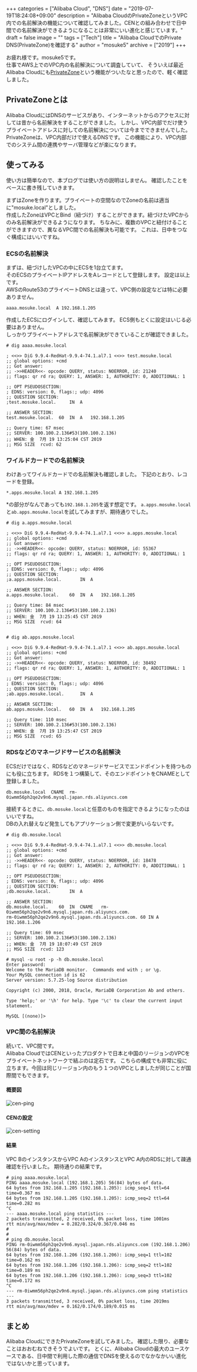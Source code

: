 +++
categories = ["Alibaba Cloud", "DNS"]
date = "2019-07-19T18:24:08+09:00"
description = "Alibaba CloudのPrivateZoneというVPC内での名前解決の機能について確認してみました。CENとの組み合わせで日中間での名前解決ができるようになることは非常にいい進化と感じています。"
draft = false
image = ""
tags = ["Tech"]
title = "Alibaba CloudでのPrivate DNS(PrivateZone)を確認する"
author = "mosuke5"
archive = ["2019"]
+++

お疲れ様です。mosuke5です。  
仕事でAWS上でのVPC内の名前解決について調査していて、
そういえば最近Alibaba Cloudにも<a href="https://www.alibabacloud.com/products/private-zone" target="_bkank">PrivateZone</a>という機能がついたなと思ったので、軽く確認しました。

## PrivateZoneとは
Alibaba CloudにはDNSのサービスがあり、インターネットからのアクセスに対しては昔から名前解決をすることができました。
しかし、VPC内部でだけ使うプライベートアドレスに対しての名前解決については今までできませんでした。
PrivateZoneは、VPC内部だけで使えるDNSです。
この機能により、VPC内部でのシステム間の連携やサーバ管理などが楽になります。

## 使ってみる
使い方は簡単なので、本ブログでは使い方の説明はしません。
確認したことをベースに書き残していきます。

まずはZoneを作ります。プライベートの空間なのでZoneの名前は適当に"mosuke.local"としました。  
作成したZoneはVPCとBind（紐づけ）することができます。紐づけたVPCからのみ名前解決ができるようになります。
ちなみに、複数のVPCと紐付けることができますので、異なるVPC間での名前解決も可能です。
これは、日中をつなぐ構成にはいいですね。

### ECSの名前解決
まずは、紐づけしたVPCの中にECSを1台立てます。  
そのECSのプライベートIPアドレスをAレコードとして登録します。
設定は以上です。  
AWSのRoute53のプライベートDNSとは違って、VPC側の設定などは特に必要ありません。

```
aaaa.mosuke.local  A 192.168.1.205 
```

作成したECSにログインして、確認してみます。
ECS側もとくに設定はいじる必要はありません。  
しっかりプライベートアドレスで名前解決ができていることが確認できました。

```
# dig aaaa.mosuke.local

; <<>> DiG 9.9.4-RedHat-9.9.4-74.1.al7.1 <<>> test.mosuke.local
;; global options: +cmd
;; Got answer:
;; ->>HEADER<<- opcode: QUERY, status: NOERROR, id: 21240
;; flags: qr rd ra; QUERY: 1, ANSWER: 1, AUTHORITY: 0, ADDITIONAL: 1

;; OPT PSEUDOSECTION:
; EDNS: version: 0, flags:; udp: 4096
;; QUESTION SECTION:
;test.mosuke.local.		IN	A

;; ANSWER SECTION:
test.mosuke.local.	60	IN	A	192.168.1.205

;; Query time: 67 msec
;; SERVER: 100.100.2.136#53(100.100.2.136)
;; WHEN: 金  7月 19 13:25:04 CST 2019
;; MSG SIZE  rcvd: 62
```

### ワイルドカードでの名前解決
わけあってワイルドカードでの名前解決も確認しました。
下記のとおり、レコードを登録。

```
*.apps.mosuke.local A 192.168.1.205 
```

*の部分がなんであっても`192.168.1.205`を返す想定です。
`a.apps.mosuke.local`と`ab.apps.mosuke.local`を試してみますが、期待通りでした。

```
# dig a.apps.mosuke.local

; <<>> DiG 9.9.4-RedHat-9.9.4-74.1.al7.1 <<>> a.apps.mosuke.local
;; global options: +cmd
;; Got answer:
;; ->>HEADER<<- opcode: QUERY, status: NOERROR, id: 55367
;; flags: qr rd ra; QUERY: 1, ANSWER: 1, AUTHORITY: 0, ADDITIONAL: 1

;; OPT PSEUDOSECTION:
; EDNS: version: 0, flags:; udp: 4096
;; QUESTION SECTION:
;a.apps.mosuke.local.		IN	A

;; ANSWER SECTION:
a.apps.mosuke.local.	60	IN	A	192.168.1.205

;; Query time: 84 msec
;; SERVER: 100.100.2.136#53(100.100.2.136)
;; WHEN: 金  7月 19 13:25:45 CST 2019
;; MSG SIZE  rcvd: 64


# dig ab.apps.mosuke.local

; <<>> DiG 9.9.4-RedHat-9.9.4-74.1.al7.1 <<>> ab.apps.mosuke.local
;; global options: +cmd
;; Got answer:
;; ->>HEADER<<- opcode: QUERY, status: NOERROR, id: 38492
;; flags: qr rd ra; QUERY: 1, ANSWER: 1, AUTHORITY: 0, ADDITIONAL: 1

;; OPT PSEUDOSECTION:
; EDNS: version: 0, flags:; udp: 4096
;; QUESTION SECTION:
;ab.apps.mosuke.local.		IN	A

;; ANSWER SECTION:
ab.apps.mosuke.local.	60	IN	A	192.168.1.205

;; Query time: 110 msec
;; SERVER: 100.100.2.136#53(100.100.2.136)
;; WHEN: 金  7月 19 13:25:47 CST 2019
;; MSG SIZE  rcvd: 65

```

### RDSなどのマネージドサービスの名前解決
ECSだけではなく、RDSなどのマネージドサービスでエンドポイントを持つものにも役に立ちます。
RDSを１つ構築して、そのエンドポイントをCNAMEとして登録しました。

```
db.mosuke.local  CNAME  rm-0iwmm56ph2qe2v9n6.mysql.japan.rds.aliyuncs.com
```

接続するときに、`db.mosuke.local`と任意のものを指定できるようになったのはいいですね。  
DBの入れ替えなど発生してもアプリケーション側で変更がいらないです。

```
# dig db.mosuke.local

; <<>> DiG 9.9.4-RedHat-9.9.4-74.1.al7.1 <<>> db.mosuke.local
;; global options: +cmd
;; Got answer:
;; ->>HEADER<<- opcode: QUERY, status: NOERROR, id: 18478
;; flags: qr rd ra; QUERY: 1, ANSWER: 2, AUTHORITY: 0, ADDITIONAL: 1

;; OPT PSEUDOSECTION:
; EDNS: version: 0, flags:; udp: 4096
;; QUESTION SECTION:
;db.mosuke.local.		IN	A

;; ANSWER SECTION:
db.mosuke.local.	60	IN	CNAME	rm-0iwmm56ph2qe2v9n6.mysql.japan.rds.aliyuncs.com.
rm-0iwmm56ph2qe2v9n6.mysql.japan.rds.aliyuncs.com. 60 IN A 192.168.1.206

;; Query time: 69 msec
;; SERVER: 100.100.2.136#53(100.100.2.136)
;; WHEN: 金  7月 19 18:07:49 CST 2019
;; MSG SIZE  rcvd: 123

# mysql -u root -p -h db.mosuke.local
Enter password:
Welcome to the MariaDB monitor.  Commands end with ; or \g.
Your MySQL connection id is 62
Server version: 5.7.25-log Source distribution

Copyright (c) 2000, 2018, Oracle, MariaDB Corporation Ab and others.

Type 'help;' or '\h' for help. Type '\c' to clear the current input statement.

MySQL [(none)]>
```

### VPC間の名前解決
続いて、VPC間です。  
Alibaba CloudではCENといったプロダクトで日本と中国のリージョンのVPCをプライベートネットワークで結ぶのは定石です。
こちらの構成でも非常に役に立ちます。今回は同じリージョン内のもう１つのVPCとしましたが同じことが国際間でもできます。

#### 概要図
![cen-ping](/image/alibaba-cen-ping.png)

#### CENの設定
![cen-setting](/image/alibaba-cen-setting.png)

#### 結果
VPC BのインスタンスからVPC AのインスタンスとVPC A内のRDSに対して疎通確認を行いました。
期待通りの結果です。

```
# ping aaaa.mosuke.local
PING aaaa.mosuke.local (192.168.1.205) 56(84) bytes of data.
64 bytes from 192.168.1.205 (192.168.1.205): icmp_seq=1 ttl=64 time=0.367 ms
64 bytes from 192.168.1.205 (192.168.1.205): icmp_seq=2 ttl=64 time=0.282 ms
^C
--- aaaa.mosuke.local ping statistics ---
2 packets transmitted, 2 received, 0% packet loss, time 1001ms
rtt min/avg/max/mdev = 0.282/0.324/0.367/0.046 ms
#
#
# ping db.mosuke.local
PING rm-0iwmm56ph2qe2v9n6.mysql.japan.rds.aliyuncs.com (192.168.1.206) 56(84) bytes of data.
64 bytes from 192.168.1.206 (192.168.1.206): icmp_seq=1 ttl=102 time=0.162 ms
64 bytes from 192.168.1.206 (192.168.1.206): icmp_seq=2 ttl=102 time=0.189 ms
64 bytes from 192.168.1.206 (192.168.1.206): icmp_seq=3 ttl=102 time=0.172 ms
^C
--- rm-0iwmm56ph2qe2v9n6.mysql.japan.rds.aliyuncs.com ping statistics ---
3 packets transmitted, 3 received, 0% packet loss, time 2019ms
rtt min/avg/max/mdev = 0.162/0.174/0.189/0.015 ms
```

## まとめ
Alibaba CloudにできたPrivateZoneを試してみました。
確認した限り、必要なことはおおむねできそうでよいです。
とくに、Alibaba Cloudの最大のユースケースである、日中間で利用した際の通信でDNSを使えるのでなかなかいい進化ではないかと思っています。